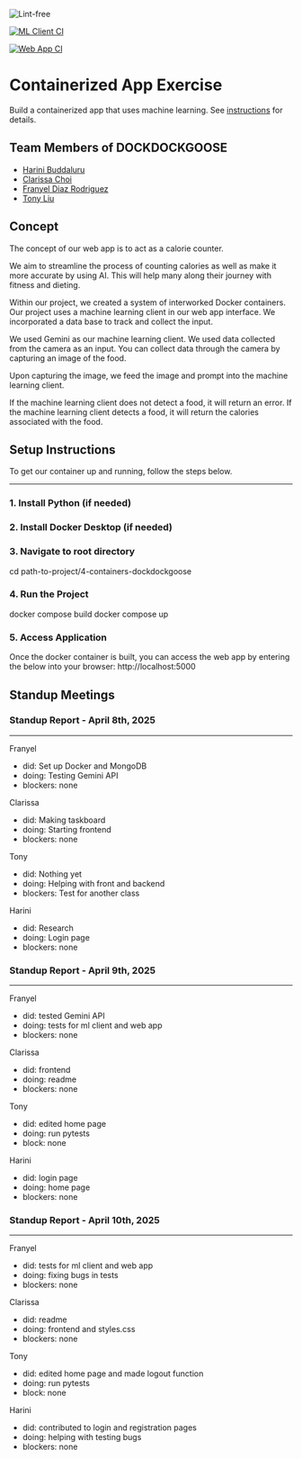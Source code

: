 
![Lint-free](https://github.com/nyu-software-engineering/containerized-app-exercise/actions/workflows/lint.yml/badge.svg)

[![ML Client CI](https://github.com/software-students-spring2025/4-containers-dockdockgoose/actions/workflows/mlclient.yml/badge.svg)](https://github.com/software-students-spring2025/4-containers-dockdockgoose/actions/workflows/mlclient.yml)

[![Web App CI](https://github.com/software-students-spring2025/4-containers-dockdockgoose/actions/workflows/webapp.yml/badge.svg)](https://github.com/software-students-spring2025/4-containers-dockdockgoose/actions/workflows/webapp.yml)

# Containerized App Exercise

Build a containerized app that uses machine learning. See [instructions](./instructions.md) for details.

## Team Members of DOCKDOCKGOOSE

- [Harini Buddaluru](https://github.com/peanutoil)
- [Clarissa Choi](https://github.com/clammy424)
- [Franyel Diaz Rodriguez](https://github.com/Franyel1)
- [Tony Liu](https://github.com/tony102809)

## Concept

The concept of our web app is to act as a calorie counter. 

We aim to streamline the process of counting calories as well as make it more accurate by using AI. 
This will help many along their journey with fitness and dieting. 

Within our project, we created a system of interworked Docker containers.
Our project uses a machine learning client in our web app interface. 
We incorporated a data base to track and collect the input. 

We used Gemini as our machine learning client. We used data collected from the camera as an input. 
You can collect data through the camera by capturing an image of the food. 

Upon capturing the image, we feed the image and prompt into the machine learning client. 

If the machine learning client does not detect a food, it will return an error. 
If the machine learning client detects a food, it will return the calories associated with the food. 

## Setup Instructions

To get our container up and running, follow the steps below. 

---

### 1. Install Python (if needed)

### 2. Install Docker Desktop (if needed)

### 3. Navigate to root directory

cd path-to-project/4-containers-dockdockgoose

### 4. Run the Project

docker compose build
docker compose up

### 5. Access Application

Once the docker container is built, you can access the web app by entering the below into your browser:
http://localhost:5000


## Standup Meetings

### Standup Report - April 8th, 2025
---

Franyel 
- did: Set up Docker and MongoDB
- doing: Testing Gemini API 
- blockers: none

Clarissa
- did: Making taskboard 
- doing: Starting frontend
- blockers: none

Tony
- did: Nothing yet
- doing: Helping with front and backend 
- blockers: Test for another class 

Harini
- did: Research
- doing: Login page
- blockers: none

### Standup Report - April 9th, 2025
---

Franyel 
- did: tested Gemini API
- doing: tests for ml client and web app
- blockers: none

Clarissa 
- did: frontend
- doing: readme
- blockers: none

Tony 
- did: edited home page
- doing: run pytests
- block: none

Harini 
- did: login page
- doing: home page
- blockers: none

### Standup Report - April 10th, 2025
---

Franyel 
- did: tests for ml client and web app
- doing: fixing bugs in tests
- blockers: none

Clarissa 
- did: readme
- doing: frontend and styles.css
- blockers: none

Tony 
- did: edited home page and made logout function
- doing: run pytests
- block: none

Harini 
- did: contributed to login and registration pages
- doing: helping with testing bugs
- blockers: none